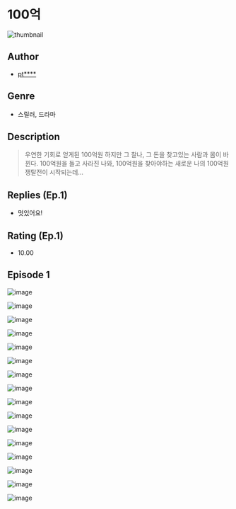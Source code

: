 # 100억
![thumbnail](https://image-comic.pstatic.net/user_contents_data/challenge_comic/2023/05/23/356776/upload_3906646612049551670_480x623.jpeg)

## Author
- [pt****](https://comic.naver.com/artistTitle?id=356776)

## Genre
- 스릴러, 드라마

## Description
> 우연한 기회로 얻게된 100억원 하지만 그 찰나, 그 돈을 찾고있는 사람과 몸이 바뀐다. 100억원을 들고 사라진 나와, 100억원을 찾아야하는 새로운 나의 100억원 쟁탈전이 시작되는데...

## Replies (Ep.1)
- 멋있어요!

## Rating (Ep.1)
- 10.00

## Episode 1
![image](https://image-comic.pstatic.net/user_contents_data/challenge_comic/2023/05/23/356776/upload_3631649768804398693.jpeg)

![image](https://image-comic.pstatic.net/user_contents_data/challenge_comic/2023/05/23/356776/upload_7363495575489163575.jpeg)

![image](https://image-comic.pstatic.net/user_contents_data/challenge_comic/2023/05/23/356776/upload_3991092188748526649.jpeg)

![image](https://image-comic.pstatic.net/user_contents_data/challenge_comic/2023/05/23/356776/upload_4122541200494375523.jpeg)

![image](https://image-comic.pstatic.net/user_contents_data/challenge_comic/2023/05/23/356776/upload_3559310880197927733.jpeg)

![image](https://image-comic.pstatic.net/user_contents_data/challenge_comic/2023/05/23/356776/upload_3832618698244567604.jpeg)

![image](https://image-comic.pstatic.net/user_contents_data/challenge_comic/2023/05/23/356776/upload_7149805489895977574.jpeg)

![image](https://image-comic.pstatic.net/user_contents_data/challenge_comic/2023/05/23/356776/upload_7291384113166496098.jpeg)

![image](https://image-comic.pstatic.net/user_contents_data/challenge_comic/2023/05/23/356776/upload_7292789473794286901.jpeg)

![image](https://image-comic.pstatic.net/user_contents_data/challenge_comic/2023/05/23/356776/upload_7089852420173607222.jpeg)

![image](https://image-comic.pstatic.net/user_contents_data/challenge_comic/2023/05/23/356776/upload_3761127141517045812.jpeg)

![image](https://image-comic.pstatic.net/user_contents_data/challenge_comic/2023/05/23/356776/upload_7233454118297363811.jpeg)

![image](https://image-comic.pstatic.net/user_contents_data/challenge_comic/2023/05/23/356776/upload_3760617161331193189.jpeg)

![image](https://image-comic.pstatic.net/user_contents_data/challenge_comic/2023/05/23/356776/upload_3472617686882923361.jpeg)

![image](https://image-comic.pstatic.net/user_contents_data/challenge_comic/2023/05/23/356776/upload_7076674746786669926.jpeg)

![image](https://image-comic.pstatic.net/user_contents_data/challenge_comic/2023/05/23/356776/upload_3473455321483261542.jpeg)
